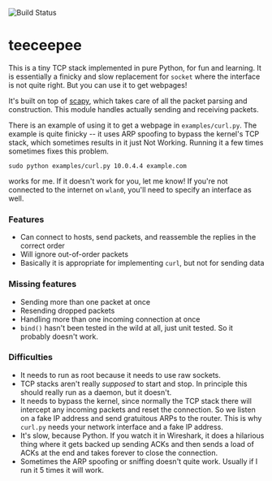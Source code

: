![Build Status](https://travis-ci.org/jvns/teeceepee.png)

teeceepee
=========


This is a tiny TCP stack implemented in pure Python, for fun and
learning. It is essentially a finicky and slow replacement for
`socket` where the interface is not quite right. But you can use it to
get webpages!

It's built on top of [scapy](http://www.secdev.org/projects/scapy/),
which takes care of all the packet parsing and construction. This
module handles actually sending and receiving packets.

There is an example of using it to get a webpage in
`examples/curl.py`. The example is quite finicky -- it uses ARP
spoofing to bypass the kernel's TCP stack, which sometimes results in
it just Not Working. Running it a few times sometimes fixes this
problem.

```
sudo python examples/curl.py 10.0.4.4 example.com
```

works for me. If it doesn't work for you, let me know! If you're not
connected to the internet on `wlan0`, you'll need to specify an
interface as well.

### Features

* Can connect to hosts, send packets, and reassemble the replies in
  the correct order
* Will ignore out-of-order packets
* Basically it is appropriate for implementing `curl`, but not for
  sending data

### Missing features

* Sending more than one packet at once
* Resending dropped packets
* Handling more than one incoming connection at once
* `bind()` hasn't been tested in the wild at all, just unit tested. So
  it probably doesn't work.

### Difficulties

* It needs to run as root because it needs to use raw sockets.
* TCP stacks aren't really *supposed* to start and stop. In
  principle this should really run as a daemon, but it doesn't.
* It needs to bypass the kernel, since normally the TCP stack there
  will intercept any incoming packets and reset the connection. So we
  listen on a fake IP address and send gratuitous ARPs to the router.
  This is why `curl.py` needs your network interface and a fake IP
  address.
* It's slow, because Python. If you watch it in Wireshark, it does a
  hilarious thing where it gets backed up sending ACKs and then sends
  a load of ACKs at the end and takes forever to close the connection.
* Sometimes the ARP spoofing or sniffing doesn't quite work. Usually
  if I run it 5 times it will work.

